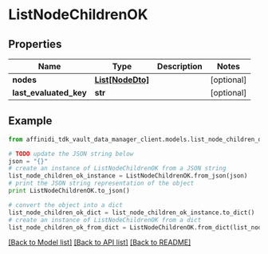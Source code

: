 # ListNodeChildrenOK

## Properties

| Name                   | Type                            | Description | Notes      |
| ---------------------- | ------------------------------- | ----------- | ---------- |
| **nodes**              | [**List[NodeDto]**](NodeDto.md) |             | [optional] |
| **last_evaluated_key** | **str**                         |             | [optional] |

## Example

```python
from affinidi_tdk_vault_data_manager_client.models.list_node_children_ok import ListNodeChildrenOK

# TODO update the JSON string below
json = "{}"
# create an instance of ListNodeChildrenOK from a JSON string
list_node_children_ok_instance = ListNodeChildrenOK.from_json(json)
# print the JSON string representation of the object
print ListNodeChildrenOK.to_json()

# convert the object into a dict
list_node_children_ok_dict = list_node_children_ok_instance.to_dict()
# create an instance of ListNodeChildrenOK from a dict
list_node_children_ok_from_dict = ListNodeChildrenOK.from_dict(list_node_children_ok_dict)
```

[[Back to Model list]](../README.md#documentation-for-models) [[Back to API list]](../README.md#documentation-for-api-endpoints) [[Back to README]](../README.md)
